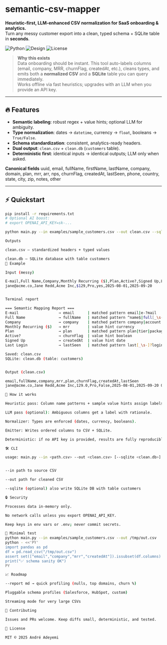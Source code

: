 # semantic-csv-mapper  
**Heuristic-first, LLM-enhanced CSV normalization for SaaS onboarding & analytics.**  
Turn any messy customer export into a clean, typed schema + SQLite table in **seconds**.

![Python](https://img.shields.io/badge/Python-3.10%2B-informational)
![Design](https://img.shields.io/badge/Design-Deterministic%20%2B%20AI-success)
![License](https://img.shields.io/badge/License-MIT-blue)

> **Why this exists**  
> Data onboarding should be instant. This tool auto-labels columns (email, company, MRR, churnFlag, createdAt, etc.), cleans types, and emits both a **normalized CSV** and a **SQLite** table you can query immediately.  
> Works offline via fast heuristics; upgrades with an LLM when you provide an API key.

---

## 🔥 Features
- **Semantic labeling**: robust regex + value hints; optional LLM for ambiguity.
- **Type normalization**: dates → `datetime`, currency → `float`, booleans → `True/False`.
- **Schema standardization**: consistent, analytics-ready headers.
- **Dual output**: `clean.csv` + `clean.db` (`customers` table).
- **Deterministic first**: identical inputs → identical outputs; LLM only when asked.

**Canonical fields**
uuid, email, fullName, firstName, lastName, company, domain,
plan, mrr, arr, nps, churnFlag, createdAt, lastSeen,
phone, country, state, city, zip, notes, other

---

## ⚡ Quickstart
```bash
pip install -r requirements.txt
# Optional AI boost:
# export OPENAI_API_KEY=sk-...

python main.py --in examples/sample_customers.csv --out clean.csv --sqlite clean.db

Outputs

clean.csv — standardized headers + typed values

clean.db — SQLite database with table customers
🎯 Example

Input (messy)

E-mail,Full Name,Company,Monthly Recurring ($),Plan,Active?,Signed Up,Last Login
jane@acme.co,Jane Redd,Acme Inc,$129,Pro,yes,2025-08-01,2025-09-20


Terminal report

=== Semantic Mapping Report ===
E-mail                  → email      | matched pattern email|e-?mail
Full Name               → fullName   | matched pattern ^name$|full[_\s-]?name
Company                 → company    | matched pattern company|account|org(anization)?
Monthly Recurring ($)   → mrr        | value hint currency
Plan                    → plan       | matched pattern plan|tier|package
Active?                 → churnFlag  | value hint boolean
Signed Up               → createdAt  | value hint date
Last Login              → lastSeen   | matched pattern last[_\s-]?login|activity

Saved: clean.csv
SQLite: clean.db (table: customers)


Output (clean.csv)

email,fullName,company,mrr,plan,churnFlag,createdAt,lastSeen
jane@acme.co,Jane Redd,Acme Inc,129.0,Pro,False,2025-08-01,2025-09-20 00:00:00

🧠 How it works

Heuristic pass: Column name patterns + sample value hints assign labels.

LLM pass (optional): Ambiguous columns get a label with rationale.

Normalizer: Types are enforced (dates, currency, booleans).

Emitter: Writes ordered columns to CSV + SQLite.

Deterministic: if no API key is provided, results are fully reproducible.

🛠️ CLI

usage: main.py --in <path.csv> --out <clean.csv> [--sqlite <clean.db>]


--in path to source CSV

--out path for cleaned CSV

--sqlite (optional) also write SQLite DB with table customers

🔒 Security

Processes data in-memory only.

No network calls unless you export OPENAI_API_KEY.

Keep keys in env vars or .env; never commit secrets.

🧪 Minimal test
python main.py --in examples/sample_customers.csv --out /tmp/out.csv
python - <<'PY'
import pandas as pd
df = pd.read_csv("/tmp/out.csv")
assert set(["email","company","mrr","createdAt"]).issubset(df.columns)
print("✅ schema sanity OK")
PY

📈 Roadmap

--report md → quick profiling (nulls, top domains, churn %)

Pluggable schema profiles (Salesforce, HubSpot, custom)

Streaming mode for very large CSVs

🤝 Contributing

Issues and PRs welcome. Keep diffs small, deterministic, and tested.

📜 License

MIT © 2025 André Adeyemi
